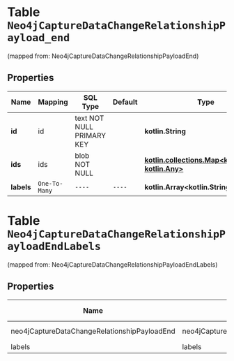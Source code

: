 
# Table `Neo4jCaptureDataChangeRelationshipPayload_end`
(mapped from: Neo4jCaptureDataChangeRelationshipPayloadEnd)

## Properties
Name | Mapping | SQL Type | Default | Type | Description | Notes
---- | ------- | -------- | ------- | ---- | ----------- | -----
**id** | id | text NOT NULL PRIMARY KEY |  | **kotlin.String** |  | 
**ids** | ids | blob NOT NULL |  | [**kotlin.collections.Map&lt;kotlin.String, kotlin.Any&gt;**](kotlin.Any.md) |  | 
**labels** | `One-To-Many` | `----` | `----`  | **kotlin.Array&lt;kotlin.String&gt;** |  | 




# **Table `Neo4jCaptureDataChangeRelationshipPayloadEndLabels`**
(mapped from: Neo4jCaptureDataChangeRelationshipPayloadEndLabels)

## Properties
Name | Mapping | SQL Type | Default | Type | Description | Notes
---- | ------- | -------- | ------- | ---- | ----------- | -----
neo4jCaptureDataChangeRelationshipPayloadEnd | neo4jCaptureDataChangeRelationshipPayloadEnd | long | | kotlin.Long | Primary Key | *one*
labels | labels | text | | kotlin.String | Foreign Key | *many*



